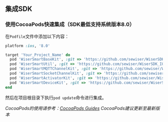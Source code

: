 ## 集成SDK

### 使用CocoaPods快速集成（SDK最低支持系统版本8.0）

在`Podfile`文件中添加以下内容：

```ruby
platform :ios, '8.0'

target 'Your_Project_Name' do
  pod 'WiserSmartBaseKit', :git => 'https://github.com/sewiser/WiserSDK_IOS.git', :tag => '3.14.0'
  pod 'WiserSmartUtil', :git => 'https://github.com/sewiser/WiserSDK_IOS.git', :tag => '3.14.0'
  pod 'WiserSmartMQTTChannelKit', :git => 'https://github.com/sewiser/WiserSDK_IOS.git', :tag => '3.14.0'
  pod 'WiserSmartSocketChannelKit', :git => 'https://github.com/sewiser/WiserSDK_IOS.git', :tag => '3.14.0'
  pod 'WiserSmartActivatorKit', :git => 'https://github.com/sewiser/WiserSDK_IOS.git', :tag => '3.14.0'
  pod 'WiserSmartDeviceKit', :git => 'https://github.com/sewiser/WiserSDK_IOS.git', :tag => '3.14.0'
end
```

然后在项目根目录下执行`pod update`命令进行集成。

_CocoaPods的使用请参考：[CocoaPods Guides](https://guides.cocoapods.org/)_
_CocoaPods建议更新至最新版本_

